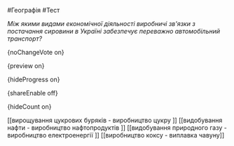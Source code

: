 #Географія #Тест

*Між якими видами економічної діяльності виробничі зв'язки з постачання сировини в Україні забезпечує переважно автомобільний транспорт?*

{noChangeVote on}

{preview on}

{hideProgress on}

{shareEnable off}

{hideCount on}

[[вирощування цукрових буряків - виробництво цукру ]]
[[видобування нафти - виробництво нафтопродуктів ]]
[[видобування природного газу - виробництво електроенергії ]]
[[виробництво коксу - виплавка чавуну]]
